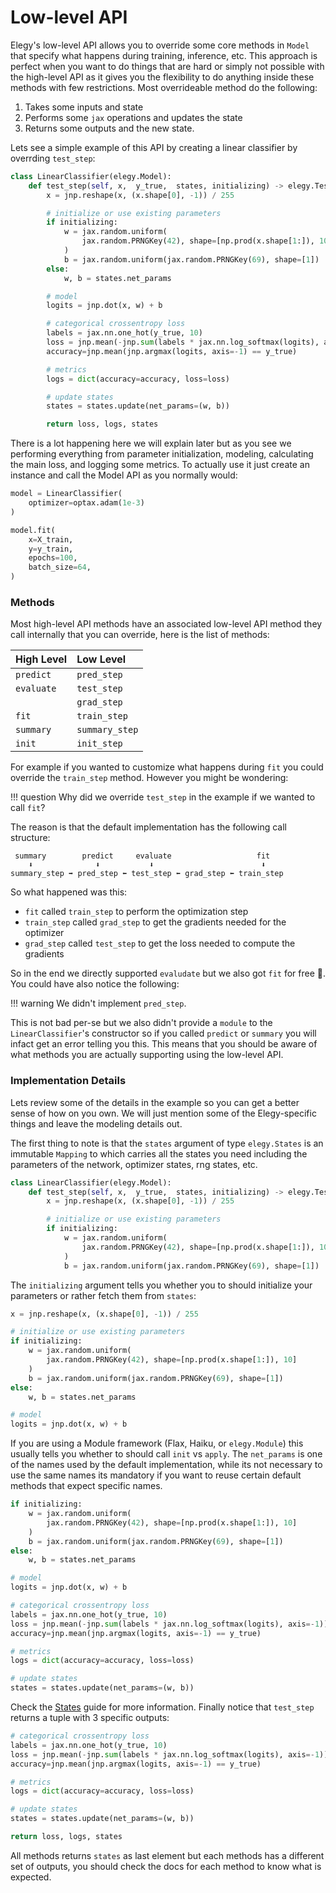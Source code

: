 # Low-level API
Elegy's low-level API allows you to override some core methods in `Model` that specify what happens during training, inference, etc. This approach is perfect when you want to do things that are hard or simply not possible with the high-level API as it gives you the flexibility to do anything inside these methods with few restrictions. Most overrideable method do the following: 

1. Takes some inputs and state
2. Performs some `jax` operations and updates the state
3. Returns some outputs and the new state. 
 
Lets see a simple example of this API by creating a linear classifier by overrding `test_step`:

```python
class LinearClassifier(elegy.Model):
    def test_step(self, x,  y_true,  states, initializing) -> elegy.TestStep:  
        x = jnp.reshape(x, (x.shape[0], -1)) / 255

        # initialize or use existing parameters
        if initializing:
            w = jax.random.uniform(
                jax.random.PRNGKey(42), shape=[np.prod(x.shape[1:]), 10]
            )
            b = jax.random.uniform(jax.random.PRNGKey(69), shape=[1])
        else:
            w, b = states.net_params

        # model
        logits = jnp.dot(x, w) + b

        # categorical crossentropy loss
        labels = jax.nn.one_hot(y_true, 10)
        loss = jnp.mean(-jnp.sum(labels * jax.nn.log_softmax(logits), axis=-1))
        accuracy=jnp.mean(jnp.argmax(logits, axis=-1) == y_true)

        # metrics
        logs = dict(accuracy=accuracy, loss=loss)

        # update states
        states = states.update(net_params=(w, b))

        return loss, logs, states
```
There is a lot happening here we will explain later but as you see we performing everything from parameter initialization, modeling, calculating the main loss, and logging some metrics. To actually use it just create an instance and call the Model API as you normally would:

```python
model = LinearClassifier(
    optimizer=optax.adam(1e-3)
)

model.fit(
    x=X_train,
    y=y_train,
    epochs=100,
    batch_size=64,
)
```

### Methods
Most high-level API methods have an associated low-level API method they call internally that you can override, here is the list of methods:

| High Level | Low Level      |
| :--------- | :------------- |
| `predict`  | `pred_step`    |
| `evaluate` | `test_step`    |
|            | `grad_step`    |
| `fit`      | `train_step`   |
| `summary`  | `summary_step` |
| `init`     | `init_step`    |

For example if you wanted to customize what happens during `fit` you could override the `train_step` method. However you might be wondering:

!!! question
    Why did we override `test_step` in the example if we wanted to call `fit`?

The reason is that the default implementation has the following call structure:

```
 summary        predict     evaluate                   fit
    ⬇️              ⬇️           ⬇️                        ⬇️
summary_step ➡️ pred_step ⬅ test_step ⬅ grad_step ⬅ train_step
```
So what happened was this:
* `fit` called `train_step` to perform the optimization step
* `train_step` called `grad_step` to get the gradients needed for the optimizer
* `grad_step` called `test_step` to get the loss needed to compute the gradients

So in the end we directly supported `evaludate` but we also got `fit` for free 🥳. You could have also notice the following:

!!! warning
    We didn't implement `pred_step`.

This is not bad per-se but we also didn't provide a `module` to the `LinearClassifier`'s constructor so if you called `predict` or `summary` you will infact get an error telling you this. This means that you should be aware of what methods you are actually supporting using the low-level API.

### Implementation Details
Lets review some of the details in the example so you can get a better sense of how on you own. We will just mention some of the Elegy-specific things and leave the modeling details out.

The first thing to note is that the `states` argument of type `elegy.States` is an immutable `Mapping` to which carries all the states you need including the parameters of the network, optimizer states, rng states, etc.

```python hl_lines="2"
class LinearClassifier(elegy.Model):
    def test_step(self, x,  y_true,  states, initializing) -> elegy.TestStep:  
        x = jnp.reshape(x, (x.shape[0], -1)) / 255

        # initialize or use existing parameters
        if initializing:
            w = jax.random.uniform(
                jax.random.PRNGKey(42), shape=[np.prod(x.shape[1:]), 10]
            )
            b = jax.random.uniform(jax.random.PRNGKey(69), shape=[1])
```

The `initializing` argument tells you whether you to should initialize your parameters or rather fetch them from `states`:

```python hl_lines="4"
x = jnp.reshape(x, (x.shape[0], -1)) / 255

# initialize or use existing parameters
if initializing:
    w = jax.random.uniform(
        jax.random.PRNGKey(42), shape=[np.prod(x.shape[1:]), 10]
    )
    b = jax.random.uniform(jax.random.PRNGKey(69), shape=[1])
else:
    w, b = states.net_params

# model
logits = jnp.dot(x, w) + b
```
If you are using a Module framework (Flax, Haiku, or `elegy.Module`) this usually tells you whether to should call `init` vs `apply`. The `net_params` is one of the names used by the default implementation, while its not necessary to use the same names its mandatory if you want to reuse certain default methods that expect specific names. 

```python hl_lines="7 21"
if initializing:
    w = jax.random.uniform(
        jax.random.PRNGKey(42), shape=[np.prod(x.shape[1:]), 10]
    )
    b = jax.random.uniform(jax.random.PRNGKey(69), shape=[1])
else:
    w, b = states.net_params

# model
logits = jnp.dot(x, w) + b

# categorical crossentropy loss
labels = jax.nn.one_hot(y_true, 10)
loss = jnp.mean(-jnp.sum(labels * jax.nn.log_softmax(logits), axis=-1))
accuracy=jnp.mean(jnp.argmax(logits, axis=-1) == y_true)

# metrics
logs = dict(accuracy=accuracy, loss=loss)

# update states
states = states.update(net_params=(w, b))
```

Check the [States](./states.md) guide for more information. Finally notice that `test_step` returns a tuple with 3 specific outputs:

```python hl_lines="12"
# categorical crossentropy loss
labels = jax.nn.one_hot(y_true, 10)
loss = jnp.mean(-jnp.sum(labels * jax.nn.log_softmax(logits), axis=-1))
accuracy=jnp.mean(jnp.argmax(logits, axis=-1) == y_true)

# metrics
logs = dict(accuracy=accuracy, loss=loss)

# update states
states = states.update(net_params=(w, b))

return loss, logs, states
```
All methods returns `states` as last element but each methods has a different set of outputs, you should check the docs for each method to know what is expected.
